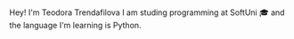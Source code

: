 Hey! I'm Teodora Trendafilova
I am studing programming at SoftUni 🎓 and the language I'm learning is Python. 
